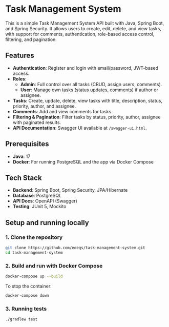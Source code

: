 # Task Management System

This is a simple Task Management System API built with Java, Spring Boot, and Spring Security. It allows users to create, edit, delete, and view tasks, with support for comments, authentication, role-based access control, filtering, and pagination.

## Features
- **Authentication**: Register and login with email/password, JWT-based access.
- **Roles**:
    - **Admin**: Full control over all tasks (CRUD, assign users, comments).
    - **User**: Manage own tasks (status updates, comments) if author or assignee.
- **Tasks**: Create, update, delete, view tasks with title, description, status, priority, author, and assignee.
- **Comments**: Add and view comments for tasks.
- **Filtering & Pagination**: Filter tasks by status, priority, author, assignee with paginated results.
- **API Documentation**: Swagger UI available at `/swagger-ui.html`.

## Prerequisites
- **Java**: 17 
- **Docker**: For running PostgreSQL and the app via Docker Compose

## Tech Stack
- **Backend**: Spring Boot, Spring Security, JPA/Hibernate
- **Database**: PostgreSQL
- **API Docs**: OpenAPI (Swagger)
- **Testing**: JUnit 5, Mockito

## Setup and running locally

### 1. Clone the repository
```bash
git clone https://github.com/eoeqs/task-management-system.git
cd task-management-system
```
### 2. Build and run with Docker Compose
```bash
docker-compose up --build
```

To stop the container:

```bash
docker-compose down
```

### 3. Running tests
```bash
./gradlew test
```
